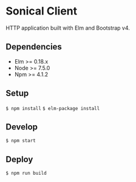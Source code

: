 # Sonical Client
HTTP application built with Elm and Bootstrap v4.

## Dependencies
* Elm >= 0.18.x
* Node >= 7.5.0
* Npm >= 4.1.2

## Setup
`$ npm install`
`$ elm-package install`

## Develop
`$ npm start`

## Deploy
`$ npm run build`
